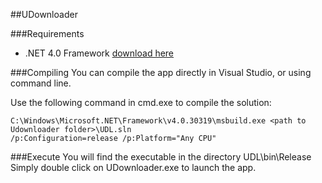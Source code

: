 ##UDownloader 

###Requirements
- .NET 4.0 Framework [download here](http://www.microsoft.com/en-us/download/details.aspx?id=17718)
 
###Compiling
You can compile the app directly in Visual Studio, or using command line.

Use the following command in cmd.exe to compile the solution:

    C:\Windows\Microsoft.NET\Framework\v4.0.30319\msbuild.exe <path to Udownloader folder>\UDL.sln
    /p:Configuration=release /p:Platform="Any CPU"
    
###Execute
You will find the executable in the directory UDL\bin\Release  
Simply double click on UDownloader.exe to launch the app.


    
    
